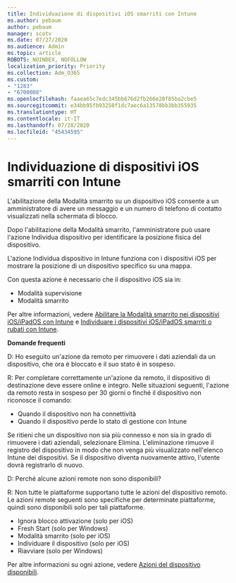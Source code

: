 ```yaml
---
title: Individuazione di dispositivi iOS smarriti con Intune
ms.author: pebaum
author: pebaum
manager: scotv
ms.date: 07/27/2020
ms.audience: Admin
ms.topic: article
ROBOTS: NOINDEX, NOFOLLOW
localization_priority: Priority
ms.collection: Adm_O365
ms.custom:
- "1283"
- "6700008"
ms.openlocfilehash: faaea65c7edc345bb676d2fb266e20f85ba2cbe5
ms.sourcegitcommit: e34bb95fb93250f1dc7aec6a13578bb3bb355935
ms.translationtype: HT
ms.contentlocale: it-IT
ms.lasthandoff: 07/28/2020
ms.locfileid: "45434595"
---
```

# <a name="locating-lost-ios-devices-with-intune"></a>Individuazione di dispositivi iOS smarriti con Intune

L'abilitazione della Modalità smarrito su un dispositivo iOS consente a un amministratore di avere un messaggio e un numero di telefono di contatto visualizzati nella schermata di blocco.

Dopo l'abilitazione della Modalità smarrito, l'amministratore può usare l'azione Individua dispositivo per identificare la posizione fisica del dispositivo.

L'azione Individua dispositivo in Intune funziona con i dispositivi iOS per mostrare la posizione di un dispositivo specifico su una mappa.

Con questa azione è necessario che il dispositivo iOS sia in:

- Modalità supervisione
- Modalità smarrito

Per altre informazioni, vedere [Abilitare la Modalità smarrito nei dispositivi iOS/iPadOS con Intune](https://docs.microsoft.com/intune/device-lost-mode) e [Individuare i dispositivi iOS/iPadOS smarriti o rubati con Intune](https://docs.microsoft.com/intune/device-locate).

**Domande frequenti**

D: Ho eseguito un'azione da remoto per rimuovere i dati aziendali da un dispositivo, che ora è bloccato e il suo stato è in sospeso.

R: Per completare correttamente un'azione da remoto, il dispositivo di destinazione deve essere online e integro. Nelle situazioni seguenti, l'azione da remoto resta in sospeso per 30 giorni o finché il dispositivo non riconosce il comando:

- Quando il dispositivo non ha connettività
- Quando il dispositivo perde lo stato di gestione con Intune

Se ritieni che un dispositivo non sia più connesso e non sia in grado di rimuovere i dati aziendali, selezionare Elimina. L'eliminazione rimuove il registro del dispositivo in modo che non venga più visualizzato nell'elenco Intune dei dispositivi. Se il dispositivo diventa nuovamente attivo, l'utente dovrà registrarlo di nuovo.

D: Perché alcune azioni remote non sono disponibili?

R: Non tutte le piattaforme supportano tutte le azioni del dispositivo remoto. Le azioni remote seguenti sono specifiche per determinate piattaforme, quindi sono disponibili solo per tali piattaforme.

- Ignora blocco attivazione (solo per iOS)
- Fresh Start (solo per Windows)
- Modalità smarrito (solo per iOS)
- Individuare il dispositivo (solo per iOS)
- Riavviare (solo per Windows)

Per altre informazioni su ogni azione, vedere [Azioni del dispositivo disponibili](https://docs.microsoft.com/intune/device-management#available-device-actions).